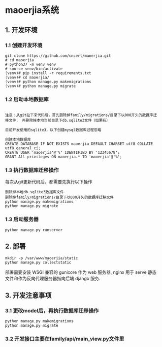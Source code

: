 # maoerjia系统

## 1. 开发环境

### 1.1 创建开发环境

```shell
git clone https://github.com/cncert/maoerjia.git
# cd maoerjia
# python37 -m venv venv
# source venv/bin/activate
(venv)# pip install -r requirements.txt
(venv)# cd maoerjia/
(venv)# python manage.py makemigrations
(venv)# python manage.py migrate
```

### 1.2 启动本地数据库

```shell

注意：从git拉下来代码后，首先删除掉family/migrations/目录下以000开头的数据库迁移文件， 再删除掉本地当前目录下db.sqlite3文件（如果有）

目前开发使用的sqlite3，以下创建mysql数据库过程忽略

创建本地数据库
CREATE DATABASE IF NOT EXISTS maoerjia DEFAULT CHARSET utf8 COLLATE utf8_general_ci;
CREATE USER 'maoerjia'@'%' IDENTIFIED BY '12345678';
GRANT All privileges ON maoerjia.* TO 'maoerjia'@'%';

```

### 1.3 执行数据库迁移操作

每次从git更新代码后，都需要先执行以下操作

```shell
删除掉本地db.sqlite3数据库文件
删除掉family/migrations/目录下以000开头的数据库迁移文件
python manage.py makemigrations
python manage.py migrate
```

### 1.3 启动服务器

```shell
python manage.py runserver
```

## 2. 部署

```shell
mkdir -p /var/www/maoerjia/static
python manage.py collectstatic
```

部署需要安装 WSGI 兼容的 gunicore 作为 web 服务器, nginx 用于 serve 静态文件和作为反向代理服务器指向后端 django 服务.

## 3. 开发注意事项

### 3.1 更改model后，再执行数据库迁移操作

```shell
python manage.py makemigrations
python manage.py migrate
```

### 3.2 开发接口主要在family/api/main_view.py文件里
